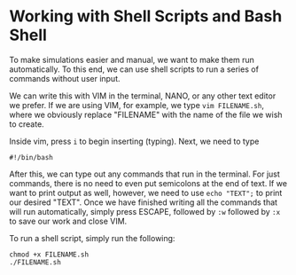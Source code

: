 # Working with Shell Scripts and Bash Shell
To make simulations easier and manual, we want to make them run automatically.
To this end, we can use shell scripts to run a series of commands without user
input.

We can write this with VIM in the terminal, NANO, or any other text editor we
prefer. If we are using VIM, for example, we type `vim FILENAME.sh`, where we
obviously replace "FILENAME" with the name of the file we wish to create.

Inside vim, press `i` to begin inserting (typing). Next, we need to type
```
#!/bin/bash
```
After this, we can type out any commands that run in the terminal. For just
commands, there is no need to even put semicolons at the end of text. If we
want to print output as well, however, we need to use `echo "TEXT";` to print
our desired "TEXT". Once we have finished writing all the commands that will
run automatically, simply press ESCAPE, followed by `:w` followed by `:x` to
save our work and close VIM.

To run a shell script, simply run the following:
```
chmod +x FILENAME.sh
./FILENAME.sh
```
